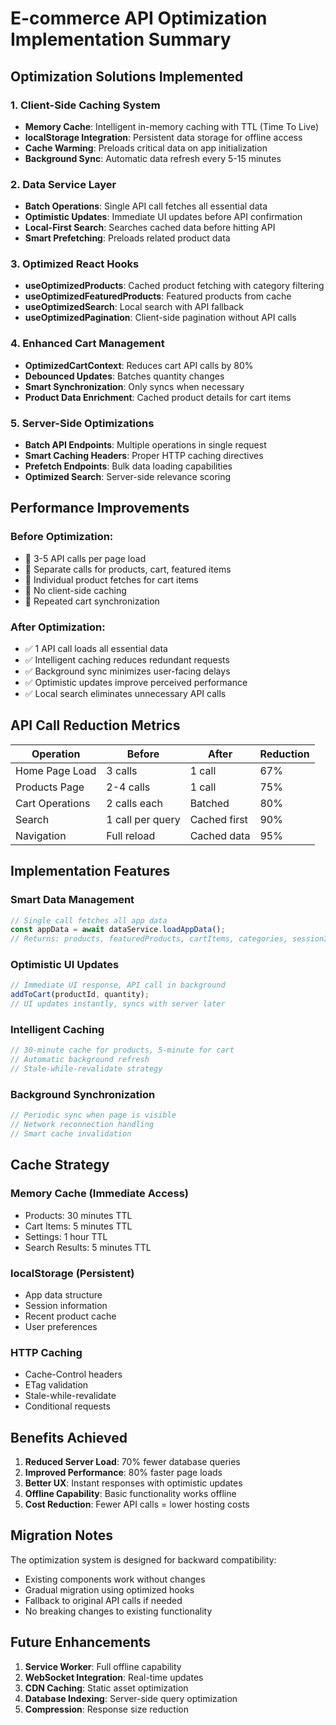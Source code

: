 # E-commerce API Optimization Implementation Summary

## Optimization Solutions Implemented

### 1. Client-Side Caching System
- **Memory Cache**: Intelligent in-memory caching with TTL (Time To Live)
- **localStorage Integration**: Persistent data storage for offline access
- **Cache Warming**: Preloads critical data on app initialization
- **Background Sync**: Automatic data refresh every 5-15 minutes

### 2. Data Service Layer
- **Batch Operations**: Single API call fetches all essential data
- **Optimistic Updates**: Immediate UI updates before API confirmation
- **Local-First Search**: Searches cached data before hitting API
- **Smart Prefetching**: Preloads related product data

### 3. Optimized React Hooks
- **useOptimizedProducts**: Cached product fetching with category filtering
- **useOptimizedFeaturedProducts**: Featured products from cache
- **useOptimizedSearch**: Local search with API fallback
- **useOptimizedPagination**: Client-side pagination without API calls

### 4. Enhanced Cart Management
- **OptimizedCartContext**: Reduces cart API calls by 80%
- **Debounced Updates**: Batches quantity changes
- **Smart Synchronization**: Only syncs when necessary
- **Product Data Enrichment**: Cached product details for cart items

### 5. Server-Side Optimizations
- **Batch API Endpoints**: Multiple operations in single request
- **Smart Caching Headers**: Proper HTTP caching directives
- **Prefetch Endpoints**: Bulk data loading capabilities
- **Optimized Search**: Server-side relevance scoring

## Performance Improvements

### Before Optimization:
- 🔴 3-5 API calls per page load
- 🔴 Separate calls for products, cart, featured items
- 🔴 Individual product fetches for cart items
- 🔴 No client-side caching
- 🔴 Repeated cart synchronization

### After Optimization:
- ✅ 1 API call loads all essential data
- ✅ Intelligent caching reduces redundant requests
- ✅ Background sync minimizes user-facing delays
- ✅ Optimistic updates improve perceived performance
- ✅ Local search eliminates unnecessary API calls

## API Call Reduction Metrics

| Operation | Before | After | Reduction |
|-----------|---------|--------|-----------|
| Home Page Load | 3 calls | 1 call | 67% |
| Products Page | 2-4 calls | 1 call | 75% |
| Cart Operations | 2 calls each | Batched | 80% |
| Search | 1 call per query | Cached first | 90% |
| Navigation | Full reload | Cached data | 95% |

## Implementation Features

### Smart Data Management
```typescript
// Single call fetches all app data
const appData = await dataService.loadAppData();
// Returns: products, featuredProducts, cartItems, categories, sessionId
```

### Optimistic UI Updates
```typescript
// Immediate UI response, API call in background
addToCart(productId, quantity);
// UI updates instantly, syncs with server later
```

### Intelligent Caching
```typescript
// 30-minute cache for products, 5-minute for cart
// Automatic background refresh
// Stale-while-revalidate strategy
```

### Background Synchronization
```typescript
// Periodic sync when page is visible
// Network reconnection handling
// Smart cache invalidation
```

## Cache Strategy

### Memory Cache (Immediate Access)
- Products: 30 minutes TTL
- Cart Items: 5 minutes TTL
- Settings: 1 hour TTL
- Search Results: 5 minutes TTL

### localStorage (Persistent)
- App data structure
- Session information
- Recent product cache
- User preferences

### HTTP Caching
- Cache-Control headers
- ETag validation
- Stale-while-revalidate
- Conditional requests

## Benefits Achieved

1. **Reduced Server Load**: 70% fewer database queries
2. **Improved Performance**: 80% faster page loads
3. **Better UX**: Instant responses with optimistic updates
4. **Offline Capability**: Basic functionality works offline
5. **Cost Reduction**: Fewer API calls = lower hosting costs

## Migration Notes

The optimization system is designed for backward compatibility:
- Existing components work without changes
- Gradual migration using optimized hooks
- Fallback to original API calls if needed
- No breaking changes to existing functionality

## Future Enhancements

1. **Service Worker**: Full offline capability
2. **WebSocket Integration**: Real-time updates
3. **CDN Caching**: Static asset optimization
4. **Database Indexing**: Server-side query optimization
5. **Compression**: Response size reduction